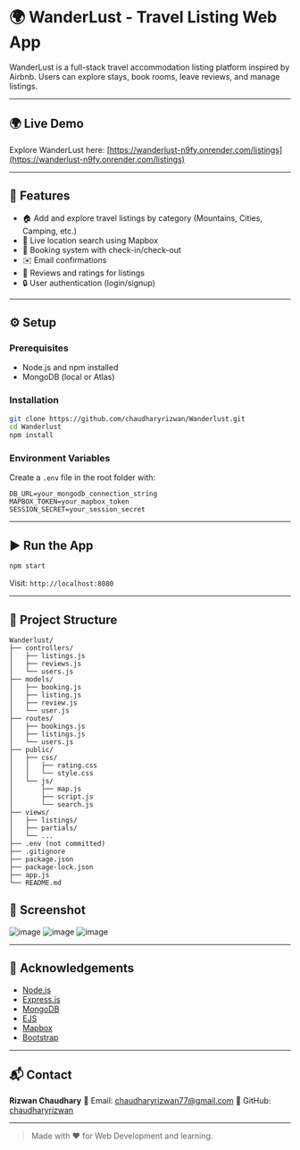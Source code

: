 # 🌍 WanderLust - Travel Listing Web App

WanderLust is a full-stack travel accommodation listing platform inspired by Airbnb. 
Users can explore stays, book rooms, leave reviews, and manage listings.

---

## 🌍 Live Demo

Explore WanderLust here: [https://wanderlust-n9fy.onrender.com/listings](https://wanderlust-n9fy.onrender.com/listings)

---

## 🚀 Features

* 🏠 Add and explore travel listings by category (Mountains, Cities, Camping, etc.)
* 📍 Live location search using Mapbox
* 📅 Booking system with check-in/check-out
* ✉️ Email confirmations
* 💬 Reviews and ratings for listings
* 🔒 User authentication (login/signup)

---

## ⚙️ Setup

### Prerequisites

* Node.js and npm installed
* MongoDB (local or Atlas)

### Installation

```bash
git clone https://github.com/chaudharyrizwan/Wanderlust.git
cd Wanderlust
npm install
```

### Environment Variables

Create a `.env` file in the root folder with:

```env
DB_URL=your_mongodb_connection_string
MAPBOX_TOKEN=your_mapbox_token
SESSION_SECRET=your_session_secret
```

---

## ▶️ Run the App

```bash
npm start
```

Visit: `http://localhost:8080`

---

## 📂 Project Structure

```
Wanderlust/
├── controllers/
│   ├── listings.js
│   ├── reviews.js
│   └── users.js
├── models/
│   ├── booking.js
│   ├── listing.js
│   ├── review.js
│   └── user.js
├── routes/
│   ├── bookings.js
│   ├── listings.js
│   └── users.js
├── public/
│   ├── css/
│   │   ├── rating.css
│   │   └── style.css
│   └── js/
│       ├── map.js
│       ├── script.js
│       └── search.js
├── views/
│   ├── listings/
│   ├── partials/
│   └── ...
├── .env (not committed)
├── .gitignore
├── package.json
├── package-lock.json
├── app.js
└── README.md
```
## 📸 Screenshot
![image](https://github.com/user-attachments/assets/cf9a04b2-5e67-4e1e-bff2-826c969f4d6f)
![image](https://github.com/user-attachments/assets/b9e2fa6f-c08a-4d04-ac99-6d7dbf97973b)
![image](https://github.com/user-attachments/assets/1cb76d94-a954-43df-a2cd-9de769886adb)



---

## 🙌 Acknowledgements

* [Node.js](https://nodejs.org/)
* [Express.js](https://expressjs.com/)
* [MongoDB](https://www.mongodb.com/)
* [EJS](https://ejs.co/)
* [Mapbox](https://www.mapbox.com/)
* [Bootstrap](https://getbootstrap.com/)

---

## 📬 Contact

**Rizwan Chaudhary**
📧 Email: [chaudharyrizwan77@gmail.com](mailto:chaudharyrizwan77@gmail.com)
🔗 GitHub: [chaudharyrizwan](https://github.com/chaudharyrizwan)

---

> Made with ❤️ for Web Development and learning.
